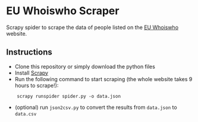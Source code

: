 # EU Whoiswho Scraper

Scrapy spider to scrape the data of people listed on the [EU Whoiswho](http://europa.eu/whoiswho/public/) website.

## Instructions
* Clone this repository or simply download the python files
* Install [Scrapy](http://scrapy.org/)
* Run the following command to start scraping (the whole website takes 9 hours to scrape!):
```
    scrapy runspider spider.py -o data.json
```
* (optional) run `json2csv.py` to convert the results from `data.json` to `data.csv`
